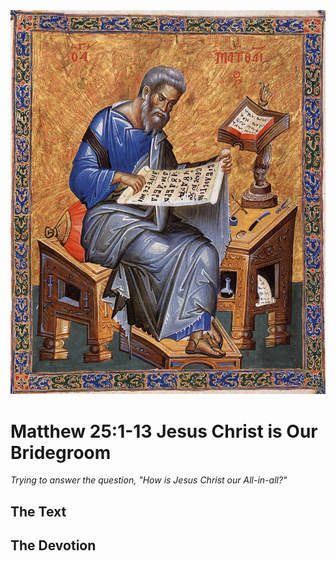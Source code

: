 <img class="intro-right" src="art-matthew.jpg">

# Matthew 25:1-13 Jesus Christ is Our Bridegroom

*Trying to answer the question, "How is Jesus Christ our All-in-all?"*

## The Text

## The Devotion